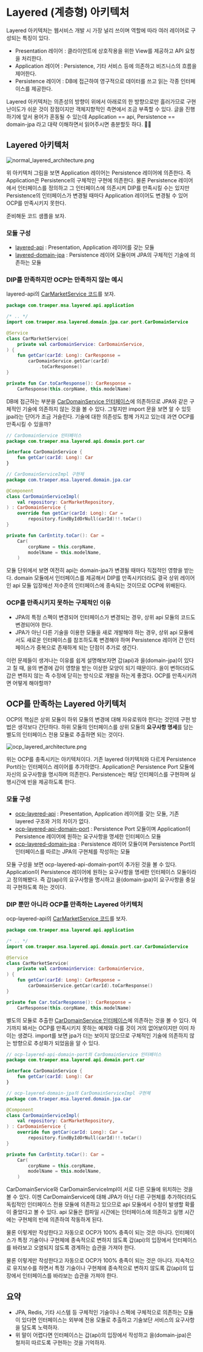 # Layered (계층형) 아키텍처

Layered 아키텍처는 웹서비스 개발 시 가장 널리 쓰이며 역할에 따라 여러 레이어로 구성되는 특징이 있다.
* Presentation 레이어 : 클라이언트에 상호작용을 위한 View를 제공하고 API 요청을 처리한다.
* Application 레이어 : Persistence, 기타 서비스 등에 의존하고 비즈니스의 흐름을 제어한다.
* Persistence 레이어 : DB에 접근하여 영구적으로 데이터를 쓰고 읽는 각종 인터페이스를 제공한다.

Layered 아키텍처는 의존성의 방향이 위에서 아래로의 한 방향으로만 흘러가므로 구현 난이도가 쉬운 것이 장점이지만 객체지향적인 측면에서 조금 부족할 수 있다. 
글을 진행하기에 앞서 용어가 혼동될 수 있는데 Application == api, Persistence == domain-jpa 라고 대략 이해하면서 읽어주시면 충분할듯 하다.  🙇‍🙇‍️

## Layered 아키텍처
![normal_layered_architecture.png](./resources/normal_layered_architecture.png)

위 아키텍처 그림을 보면 Application 레이어는 Persistence 레이어에 의존한다. 즉 Application은 Persistence의 구체적인 구현에 의존한다. 물론 Persistence 레이어에서 인터페이스를 정의하고 그 인터페이스에 의존시켜 DIP를 만족시킬 수는 있지만 Persistence의 인터페이스가 변경될 때마다 Application 레이어도 변경될 수 있어 OCP를 만족시키지 못한다.

준비해둔 코드 샘플을 보자.

### 모듈 구성
* [layered-api](layered-api%2Fsrc%2Fmain%2Fkotlin%2Fcom%2Ftraeper%2Fmsa%2Flayered%2Fapi) : Presentation, Application 레이어를 갖는 모듈
* [layered-domain-jpa](layered-domain-jpa%2Fsrc%2Fmain%2Fkotlin%2Fcom%2Ftraeper%2Fmsa%2Flayered%2Fdomain%2Fjpa) : Persistence 레이어 모듈이며 JPA의 구체적인 기술에 의존하는 모듈 

### DIP를 만족하지만 OCP는 만족하지 않는 예시

layered-api의 [CarMarketService 코드](layered-api%2Fsrc%2Fmain%2Fkotlin%2Fcom%2Ftraeper%2Fmsa%2Flayered%2Fapi%2Fapplication%2FCarMarketService.kt)를 보자.
```kotlin
package com.traeper.msa.layered.api.application

/* .. */
import com.traeper.msa.layered.domain.jpa.car.port.CarDomainService

@Service
class CarMarketService(
    private val carDomainService: CarDomainService,
) {
    fun getCar(carId: Long): CarResponse =
        carDomainService.getCar(carId)
            .toCarResponse()
}

private fun Car.toCarResponse(): CarResponse =
    CarResponse(this.corpName, this.modelName)
```

DB에 접근하는 부분을 [CarDomainService 인터페이스](layered-domain-jpa%2Fsrc%2Fmain%2Fkotlin%2Fcom%2Ftraeper%2Fmsa%2Flayered%2Fdomain%2Fjpa%2Fcar%2Fport%2FCarDomainService.kt)에 의존하므로 JPA와 같은 구체적인 기술에 의존하지 않는 것을 볼 수 있다. 그렇지만 import 문을 보면 알 수 있듯 jpa라는 단어가 조금 거슬린다. 기술에 대한 의존성도 함께 가지고 있는데 과연 OCP를 만족시킬 수 있을까? 

```kotlin
// CarDomainService 인터페이스
package com.traeper.msa.layered.api.domain.port.car

interface CarDomainService {
    fun getCar(carId: Long): Car
}

// CarDomainServiceImpl 구현체
package com.traeper.msa.layered.domain.jpa.car

@Component
class CarDomainServiceImpl(
    val repository: CarMarketRepository,
) : CarDomainService {
    override fun getCar(carId: Long): Car =
        repository.findByIdOrNull(carId)!!.toCar()
}

private fun CarEntity.toCar(): Car =
    Car(
        corpName = this.corpName,
        modelName = this.modelName,
    )
```

모듈 단위에서 보면 여전히 api는 domain-jpa가 변경될 때마다 직접적인 영향을 받는다. domain 모듈에서 인터페이스를 제공해서 DIP를 만족시키더라도 결국 상위 레이어인 api 모듈 입장에선 저수준의 인터페이스에 종속되는 것이므로 OCP에 위배된다. 

### OCP를 만족시키지 못하는 구체적인 이유
* JPA의 특정 스펙이 변경되어 인터페이스가 변경되는 경우, 상위 api 모듈의 코드도 변경되어야 한다.
* JPA가 아닌 다른 기술을 이용한 모듈을 새로 개발해야 하는 경우, 상위 api 모듈에서도 새로운 인터페이스를 참조하도록 변경해야 하며 Persistence 레이어 간 인터페이스가 중복으로 존재하게 되는 단점이 추가로 생긴다. 

이런 문제들이 생겨나는 이유를 쉽게 설명해보자면 갑(api)과 을(domain-jpa)이 있다고 칠 때, 을의 변경에 갑이 영향을 받는 이상한 모양이 되기 때문이다. 을이 변하더라도 갑은 변하지 않는 즉 수정에 닫히는 방식으로 개발을 하는게 좋겠다. OCP를 만족시키려면 어떻게 해야할까? 
 
## OCP를 만족하는 Layered 아키텍처
OCP의 핵심은 상위 모듈이 하위 모듈의 변경에 대해 자유로워야 한다는 것인데 구현 방법은 생각보다 간단하다. 하위 모듈의 인터페이스를 상위 모듈의 **요구사항 명세**를 담는 별도의 인터페이스 전용 모듈로 추출하면 되는 것이다. 

![ocp_layered_architecture.png](./resources/ocp_layered_architecture.png)

위는 OCP를 충족시키는 아키텍처이다. 기존 layered 아키텍처와 다르게 Persistence Port라는 인터페이스 레이어를 추가하였다.
Application은 Persistence Port 모듈에 자신의 요구사항을 명시하며 의존한다. Persistence는 해당 인터페이스를 구현하며 실행시간에 빈을 제공하도록 한다.

### 모듈 구성
* [ocp-layered-api](ocp-layered-api%2Fsrc%2Fmain%2Fkotlin%2Fcom%2Ftraeper%2Fmsa%2Flayered%2Fapi) : Presentation, Application 레이어를 갖는 모듈, 기존 layered 구조와 거의 차이가 없다.
* [ocp-layered-api-domain-port](ocp-layered-api-domain-port%2Fsrc%2Fmain%2Fkotlin%2Fcom%2Ftraeper%2Fmsa%2Flayered%2Fapi%2Fdomain%2Fport) : Persistence Port 모듈이며 Application이 Persistence 레이어에 원하는 요구사항을 명세한 인터페이스 모듈
* [ocp-layered-domain-jpa](ocp-layered-domain-jpa%2Fsrc%2Fmain%2Fkotlin%2Fcom%2Ftraeper%2Fmsa%2Flayered%2Fdomain%2Fjpa) : Persistence 레이어 모듈이며 Persistence Port의 인터페이스를 따르는 JPA의 구현체를 작성하는 모듈

모듈 구성을 보면 ocp-layered-api-domain-port이 추가된 것을 볼 수 있다. Application이 Persistence 레이어에 원하는 요구사항을 명세한 인터페이스 모듈이라고 정의해봤다. 즉 갑(api)의 요구사항을 명시하고 을(domain-jpa)이 요구사항을 충실히 구현하도록 하는 것이다.  

### DIP 뿐만 아니라 OCP를 만족하는 Layered 아키텍처

ocp-layered-api의 [CarMarketService 코드](ocp-layered-api%2Fsrc%2Fmain%2Fkotlin%2Fcom%2Ftraeper%2Fmsa%2Flayered%2Fapi%2Fapplication%2FCarMarketService.kt)를 보자.
```kotlin
package com.traeper.msa.layered.api.application

/* .. */
import com.traeper.msa.layered.api.domain.port.car.CarDomainService

@Service
class CarMarketService(
    private val carDomainService: CarDomainService,
) {
    fun getCar(carId: Long): CarResponse =
        carDomainService.getCar(carId).toCarResponse()
}

private fun Car.toCarResponse(): CarResponse =
    CarResponse(this.corpName, this.modelName)
```

별도의 모듈로 추출한 [CarDomainService 인터페이스](layered-domain-jpa%2Fsrc%2Fmain%2Fkotlin%2Fcom%2Ftraeper%2Fmsa%2Flayered%2Fdomain%2Fjpa%2Fcar%2Fport%2FCarDomainService.kt)에 의존하는 것을 볼 수 있다. 여기까지 봐서는 OCP를 만족시키지 못하는 예제와 다를 것이 거의 없어보이지만 이미 차이는 생겼다. import를 보면 jpa가 더는 보이지 않으므로 구체적인 기술에 의존하지 않는 방향으로 추상화가 되었음을 알 수 있다.  

```kotlin
// ocp-layered-api-domain-port의 CarDomainService 인터페이스
package com.traeper.msa.layered.api.domain.port.car

interface CarDomainService {
    fun getCar(carId: Long): Car
}

// ocp-layered-domain-jpa의 CarDomainServiceImpl 구현체
package com.traeper.msa.layered.domain.jpa.car

@Component
class CarDomainServiceImpl(
    val repository: CarMarketRepository,
) : CarDomainService {
    override fun getCar(carId: Long): Car =
        repository.findByIdOrNull(carId)!!.toCar()
}

private fun CarEntity.toCar(): Car =
    Car(
        corpName = this.corpName,
        modelName = this.modelName,
    )
```

CarDomainService와 CarDomainServiceImpl이 서로 다른 모듈에 위치하는 것을 볼 수 있다. 이젠 CarDomainService에 대해 JPA가 아닌 다른 구현체를 추가하더라도 독립적인 인터페이스 전용 모듈에 의존하고 있으므로 api 모듈에서 수정이 발생할 확률이 줄었다고 볼 수 있다.
api 모듈은 컴파일 시간에는 인터페이스에 의존하고 실행 시간에는 구현체의 빈에 의존하여 작동하게 된다.

물론 이렇게만 작성한다고 자동으로 OCP가 100% 충족이 되는 것은 아니다. 인터페이스가 특정 기술이나 구현체에 종속적으로 변하지 않도록 갑(api)의 입장에서 인터페이스를 바라보고 오염되지 않도록 경계하는 습관을 가져야 한다.

물론 이렇게만 작성한다고 자동으로 OCP가 100% 충족이 되는 것은 아니다. 지속적으로 유지보수를 하면서 특정 기술이나 구현체에 종속적으로 변하지 않도록 갑(api)의 입장에서 인터페이스를 바라보는 습관을 가져야 한다.

## 요약
* JPA, Redis, 기타 시스템 등 구체적인 기술이나 스펙에 구체적으로 의존하는 모듈이 있다면 인터페이스는 외부에 전용 모듈로 추출하고 기술보단 서비스의 요구사항을 담도록 노력하자. 
* 위 말이 어렵다면 인터페이스는 갑(api)의 입장에서 작성하고 을(domain-jpa)은 철저히 따르도록 구현하는 것을 기억하자.